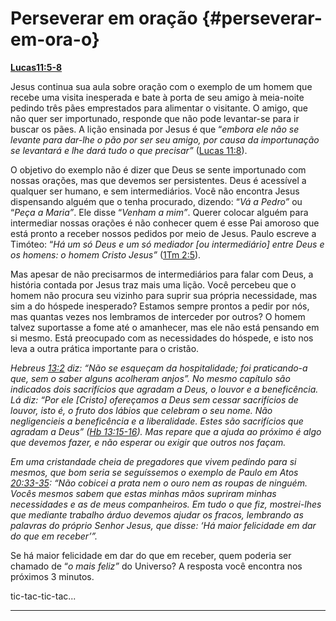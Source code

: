 # Perseverar em oração {#perseverar-em-ora-o}

[**Lucas**](http://bibliaonline.com.br/acf/lc/11/5-8)[**11:5-8**](http://bibliaonline.com.br/acf/lc/11/5-8)

Jesus continua sua aula sobre oração com o exemplo de um homem que recebe uma visita inesperada e bate à porta de seu amigo à meia-noite pedindo três pães emprestados para alimentar o visitante. O amigo, que não quer ser importunado, responde que não pode levantar-se para ir buscar os pães. A lição ensinada por Jesus é que “_embora ele não se levante para dar-lhe o pão por ser seu amigo, por causa da importunação se levantará e lhe dará tudo o que precisar”_ ([Lucas 11:8](http://bibliaonline.com.br/acf/lc/11/8)).

O objetivo do exemplo não é dizer que Deus se sente importunado com nossas orações, mas que devemos ser persistentes. Deus é acessível a qualquer ser humano, e sem intermediários. Você não encontra Jesus dispensando alguém que o tenha procurado, dizendo: “_Vá a Pedro”_ ou “_Peça a Maria”_. Ele disse “_Venham a mim”_. Querer colocar alguém para intermediar nossas orações é não conhecer quem é esse Pai amoroso que está pronto a receber nossos pedidos por meio de Jesus. Paulo escreve a Timóteo: “_Há um só Deus e um só mediador [ou intermediário] entre Deus e os homens: o homem Cristo Jesus”_ ([1Tm 2:5](http://bibliaonline.com.br/acf/1tm/2/5)).

Mas apesar de não precisarmos de intermediários para falar com Deus, a história contada por Jesus traz mais uma lição. Você percebeu que o homem não procura seu vizinho para suprir sua própria necessidade, mas sim a do hóspede inesperado? Estamos sempre prontos a pedir por nós, mas quantas vezes nos lembramos de interceder por outros? O homem talvez suportasse a fome até o amanhecer, mas ele não está pensando em si mesmo. Está preocupado com as necessidades do hóspede, e isto nos leva a outra prática importante para o cristão.

_Hebreus_ [_13:2_](http://bibliaonline.com.br/acf/hb/13/2) _diz: “Não se esqueçam da hospitalidade; foi praticando-a que, sem o saber alguns acolheram anjos”. No mesmo capítulo são indicados dois sacrifícios que agradam a Deus, o louvor e a beneficência. Lá diz: “Por ele [Cristo] ofereçamos a Deus sem cessar sacrifícios de louvor, isto é, o fruto dos lábios que celebram o seu nome. Não negligencieis a beneficência e a liberalidade. Estes são sacrifícios que agradam a Deus” (_[_Hb 13:15-16_](http://bibliaonline.com.br/acf/hb/13/15-16)_). Mas repare que a ajuda ao próximo é algo que devemos fazer, e não esperar ou exigir que outros nos façam._

_Em uma cristandade cheia de pregadores que vivem pedindo para si mesmos, que bom seria se seguíssemos o exemplo de Paulo em Atos_ [_20:33-35_](http://bibliaonline.com.br/acf/atos/20/33-35)_: “Não cobicei a prata nem o ouro nem as roupas de ninguém. Vocês mesmos sabem que estas minhas mãos supriram minhas necessidades e as de meus companheiros. Em tudo o que fiz, mostrei-lhes que mediante trabalho árduo devemos ajudar os fracos, lembrando as palavras do próprio Senhor Jesus, que disse: ‘Há maior felicidade em dar do que em receber’”._

Se há maior felicidade em dar do que em receber, quem poderia ser chamado de “_o mais feliz”_ do Universo? A resposta você encontra nos próximos 3 minutos.

tic-tac-tic-tac...

*****